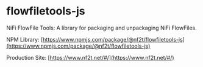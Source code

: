 # flowfiletools-js

NiFi FlowFile Tools: A library for packaging and unpackaging NiFi FlowFiles.

NPM Library: [https://www.npmjs.com/package/@nf2t/flowfiletools-js](https://www.npmjs.com/package/@nf2t/flowfiletools-js)

Production Site: [https://www.nf2t.net/#/](https://www.nf2t.net/#/)
